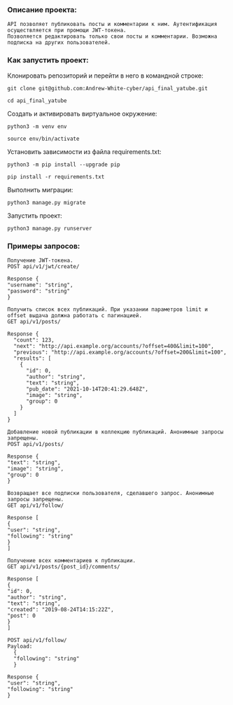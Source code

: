 ### Описание проекта:

```
API позволяет публиковать посты и комментарии к ним. Аутентификация осуществляется при промощи JWT-токена.
Позволяется редактировать только свои посты и комментарии. Возможна подписка на других пользователей.
```

### Как запустить проект:

Клонировать репозиторий и перейти в него в командной строке:

```
git clone git@github.com:Andrew-White-cyber/api_final_yatube.git
```

```
cd api_final_yatube
```

Cоздать и активировать виртуальное окружение:

```
python3 -m venv env
```

```
source env/bin/activate
```

Установить зависимости из файла requirements.txt:

```
python3 -m pip install --upgrade pip
```

```
pip install -r requirements.txt
```

Выполнить миграции:

```
python3 manage.py migrate
```

Запустить проект:

```
python3 manage.py runserver
```
### Примеры запросов:

```
Получение JWT-токена.
POST api/v1/jwt/create/
```

```
Response {
"username": "string",
"password": "string"
}
```

```
Получить список всех публикаций. При указании параметров limit и offset выдача должна работать с пагинацией.
GET api/v1/posts/
```

```
Response {
  "count": 123,
  "next": "http://api.example.org/accounts/?offset=400&limit=100",
  "previous": "http://api.example.org/accounts/?offset=200&limit=100",
  "results": [
    {
      "id": 0,
      "author": "string",
      "text": "string",
      "pub_date": "2021-10-14T20:41:29.648Z",
      "image": "string",
      "group": 0
    }
  ]
}
```

```
Добавление новой публикации в коллекцию публикаций. Анонимные запросы запрещены.
POST api/v1/posts/ 
```
```
Response {
"text": "string",
"image": "string",
"group": 0
}
```

```
Возвращает все подписки пользователя, сделавшего запрос. Анонимные запросы запрещены.
GET api/v1/follow/
```

```
Response [
{
"user": "string",
"following": "string"
}
]
```

```
Получение всех комментариев к публикации.
GET api/v1/posts/{post_id}/comments/
```

```
Response [
{
"id": 0,
"author": "string",
"text": "string",
"created": "2019-08-24T14:15:22Z",
"post": 0
}
]
```

```
POST api/v1/follow/
Payload:
  {
  "following": "string"
  }
```

```
Response {
"user": "string",
"following": "string"
}

```